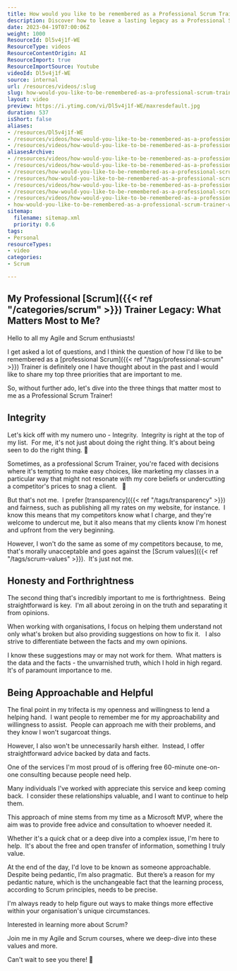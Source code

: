 ```yaml
---
title: How would you like to be remembered as a Professional Scrum Trainer?  What 3 things matter most to you?
description: Discover how to leave a lasting legacy as a Professional Scrum Trainer and empower teams to thrive in agile environments. Join the journey!
date: 2023-04-19T07:00:06Z
weight: 1000
ResourceId: Dl5v4j1f-WE
ResourceType: videos
ResourceContentOrigin: AI
ResourceImport: true
ResourceImportSource: Youtube
videoId: Dl5v4j1f-WE
source: internal
url: /resources/videos/:slug
slug: how-would-you-like-to-be-remembered-as-a-professional-scrum-trainer-what-3-things-matter-most-to-you
layout: video
preview: https://i.ytimg.com/vi/Dl5v4j1f-WE/maxresdefault.jpg
duration: 537
isShort: false
aliases:
- /resources/Dl5v4j1f-WE
- /resources/videos/how-would-you-like-to-be-remembered-as-a-professional-scrum-trainer-what-3-things-matter-most-to-you
- /resources/videos/how-would-you-like-to-be-remembered-as-a-professional-scrum-trainer
aliasesArchive:
- /resources/videos/how-would-you-like-to-be-remembered-as-a-professional-scrum-trainer-what-things-matter-most-to-you
- /resources/videos/how-would-you-like-to-be-remembered-as-a-professional-scrum-trainer-what-3-things-matter-most-to-you
- /resources/how-would-you-like-to-be-remembered-as-a-professional-scrum-trainer-what-3-things-matter-most-to-you
- /resources/how-would-you-like-to-be-remembered-as-a-professional-scrum-trainer
- /resources/videos/how-would-you-like-to-be-remembered-as-a-professional-scrum-trainer-
- /resources/how-would-you-like-to-be-remembered-as-a-professional-scrum-trainer-
- /resources/videos/how-would-you-like-to-be-remembered-as-a-professional-scrum-trainer
- how-would-you-like-to-be-remembered-as-a-professional-scrum-trainer-what-3-things-matter-most-to-you
sitemap:
  filename: sitemap.xml
  priority: 0.6
tags:
- Personal
resourceTypes:
- video
categories:
- Scrum

---
```

## My Professional [Scrum]({{< ref "/categories/scrum" >}}) Trainer Legacy: What Matters Most to Me?

Hello to all my Agile and Scrum enthusiasts!

I get asked a lot of questions, and I think the question of how I'd like to be remembered as a [professional Scrum]({{< ref "/tags/professional-scrum" >}}) Trainer is definitely one I have thought about in the past and I would like to share my top three priorities that are important to me.

So, without further ado, let's dive into the three things that matter most to me as a Professional Scrum Trainer!

## Integrity

Let's kick off with my numero uno - Integrity.  Integrity is right at the top of my list.  For me, it's not just about doing the right thing. It's about being seen to do the right thing. 💯

Sometimes, as a professional Scrum Trainer, you're faced with decisions where it's tempting to make easy choices, like marketing my classes in a particular way that might not resonate with my core beliefs or undercutting a competitor's prices to snag a client.   🏅

But that's not me.  I prefer [transparency]({{< ref "/tags/transparency" >}}) and fairness, such as publishing all my rates on my website, for instance.  I know this means that my competitors know what I charge, and they're welcome to undercut me, but it also means that my clients know I'm honest and upfront from the very beginning.

However, I won't do the same as some of my competitors because, to me, that's morally unacceptable and goes against the [Scrum values]({{< ref "/tags/scrum-values" >}}).  It's just not me.

## Honesty and Forthrightness

The second thing that's incredibly important to me is forthrightness.  Being straightforward is key.  I'm all about zeroing in on the truth and separating it from opinions.  

When working with organisations, I focus on helping them understand not only what's broken but also providing suggestions on how to fix it.   I also strive to differentiate between the facts and my own opinions.

I know these suggestions may or may not work for them.  What matters is the data and the facts - the unvarnished truth, which I hold in high regard.  It's of paramount importance to me.

## Being Approachable and Helpful

The final point in my trifecta is my openness and willingness to lend a helping hand.  I want people to remember me for my approachability and willingness to assist.  People can approach me with their problems, and they know I won't sugarcoat things.  

However, I also won't be unnecessarily harsh either.  Instead, I offer straightforward advice backed by data and facts.

One of the services I'm most proud of is offering free 60-minute one-on-one consulting because people need help.  

Many individuals I've worked with appreciate this service and keep coming back.  I consider these relationships valuable, and I want to continue to help them.

This approach of mine stems from my time as a Microsoft MVP, where the aim was to provide free advice and consultation to whoever needed it.  

Whether it's a quick chat or a deep dive into a complex issue, I'm here to help.  It's about the free and open transfer of information, something I truly value.

At the end of the day, I'd love to be known as someone approachable. Despite being pedantic, I’m also pragmatic.  But there’s a reason for my pedantic nature, which is the unchangeable fact that the learning process, according to Scrum principles, needs to be precise.

I'm always ready to help figure out ways to make things more effective within your organisation's unique circumstances.

Interested in learning more about Scrum?

Join me in my Agile and Scrum courses, where we deep-dive into these values and more.

Can't wait to see you there! 🚀
